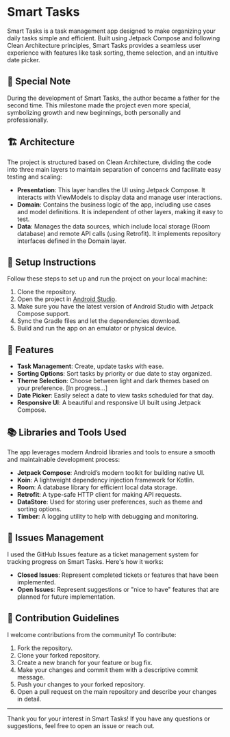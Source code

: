 # Smart Tasks

Smart Tasks is a task management app designed to make organizing your daily tasks simple and efficient. Built using Jetpack Compose and following Clean Architecture principles, Smart Tasks provides a seamless user experience with features like task sorting, theme selection, and an intuitive date picker.

## 👶 Special Note

During the development of Smart Tasks, the author became a father for the second time. This milestone made the project even more special, symbolizing growth and new beginnings, both personally and professionally.

## 🏗️ Architecture

The project is structured based on Clean Architecture, dividing the code into three main layers to maintain separation of concerns and facilitate easy testing and scaling:

- **Presentation**: This layer handles the UI using Jetpack Compose. It interacts with ViewModels to display data and manage user interactions.
- **Domain**: Contains the business logic of the app, including use cases and model definitions. It is independent of other layers, making it easy to test.
- **Data**: Manages the data sources, which include local storage (Room database) and remote API calls (using Retrofit). It implements repository interfaces defined in the Domain layer.

## 🔧 Setup Instructions

Follow these steps to set up and run the project on your local machine:

1. Clone the repository.
2. Open the project in [Android Studio](https://developer.android.com/studio).
3. Make sure you have the latest version of Android Studio with Jetpack Compose support.
4. Sync the Gradle files and let the dependencies download.
5. Build and run the app on an emulator or physical device.

## 🌟 Features

- **Task Management**: Create, update tasks with ease.
- **Sorting Options**: Sort tasks by priority or due date to stay organized.
- **Theme Selection**: Choose between light and dark themes based on your preference. [In progress...]
- **Date Picker**: Easily select a date to view tasks scheduled for that day.
- **Responsive UI**: A beautiful and responsive UI built using Jetpack Compose.

## 📚 Libraries and Tools Used

The app leverages modern Android libraries and tools to ensure a smooth and maintainable development process:

- **Jetpack Compose**: Android’s modern toolkit for building native UI.
- **Koin**: A lightweight dependency injection framework for Kotlin.
- **Room**: A database library for efficient local data storage.
- **Retrofit**: A type-safe HTTP client for making API requests.
- **DataStore**: Used for storing user preferences, such as theme and sorting options.
- **Timber**: A logging utility to help with debugging and monitoring.

## 📌 Issues Management

I used the GitHub Issues feature as a ticket management system for tracking progress on Smart Tasks. Here's how it works:

- **Closed Issues**: Represent completed tickets or features that have been implemented.
- **Open Issues**: Represent suggestions or "nice to have" features that are planned for future implementation.

## 🤝 Contribution Guidelines

I welcome contributions from the community! To contribute:

1. Fork the repository.
2. Clone your forked repository.
3. Create a new branch for your feature or bug fix.
4. Make your changes and commit them with a descriptive commit message.
5. Push your changes to your forked repository.
6. Open a pull request on the main repository and describe your changes in detail.

---

Thank you for your interest in Smart Tasks! If you have any questions or suggestions, feel free to open an issue or reach out.

